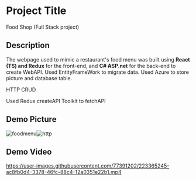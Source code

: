 # Project Title

Food Shop (Full Stack project)

## Description

The webpage used to mimic a restaurant's food menu was built using **React (TS) and Redux** for the front-end, and **C# ASP.net** for the back-end to create WebAPI. Used EntityFrameWork to migrate data. Used Azure to store picture and database table.

HTTP CRUD

Used Redux createAPI Toolkit to fetchAPI


## Demo Picture

![foodmenu](https://user-images.githubusercontent.com/77391202/223366597-bc9abaf5-3454-4431-ad15-7726f91f480a.png)![http](https://user-images.githubusercontent.com/77391202/223367383-55ded38c-5552-4704-954a-26ab026fe416.png)


## Demo Video

https://user-images.githubusercontent.com/77391202/223365245-ac8fb0d4-3378-46fc-88c4-12a0351e22b1.mp4




